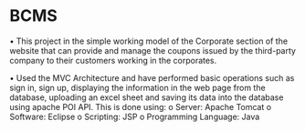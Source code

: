 # BCMS

•	This project in the simple working model of the Corporate section of the website that can provide and manage the coupons issued by the third-party company to their customers working in the corporates.

•	Used the MVC Architecture and have performed basic operations such as sign in, sign up, displaying the information in the web page from the database, uploading an excel sheet and saving its data into the database using apache POI API. This is done using:
  o	Server: Apache Tomcat
  o	Software: Eclipse
  o	Scripting: JSP
  o	Programming Language: Java

